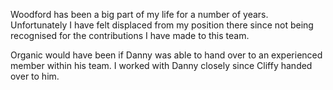 Woodford has been a big part of my life for a number of years. Unfortunately I have felt displaced from my position there since not being recognised for the contributions I have made to this team.

Organic would have been if Danny was able to hand over to an experienced member within his team. I worked with Danny closely since Cliffy handed over to him.